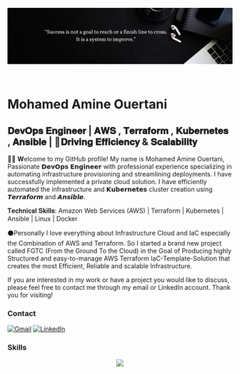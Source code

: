 ![Design and Development](https://github.com/Mohamed-Amine-Ouertani/Mohamed-Amine-Ouertani/blob/main/hello%20(1).png)

<br>

Mohamed Amine Ouertani
==============================================================================================================================================


𝐃𝐞𝐯𝐎𝐩𝐬 𝐄𝐧𝐠𝐢𝐧𝐞𝐞𝐫 | 𝐀𝐖𝐒 , 𝐓𝐞𝐫𝐫𝐚𝐟𝐨𝐫𝐦 , 𝐊𝐮𝐛𝐞𝐫𝐧𝐞𝐭𝐞𝐬 , 𝐀𝐧𝐬𝐢𝐛𝐥𝐞 | 🚀𝐃𝐫𝐢𝐯𝐢𝐧𝐠 𝐄𝐟𝐟𝐢𝐜𝐢𝐞𝐧𝐜𝐲 & 𝐒𝐜𝐚𝐥𝐚𝐛𝐢𝐥𝐢𝐭𝐲
-----------------------------------------------------------------------------------------------------------

🙋‍♂️ <strong>W</strong>elcome to my GitHub profile! My name is Mohamed Amine Ouertani, Passionate 𝗗𝗲𝘃𝗢𝗽𝘀 𝗘𝗻𝗴𝗶𝗻𝗲𝗲𝗿 with professional experience specializing in automating infrastructure provisioning and streamlining deployments. I have successfully implemented a private cloud solution. I have efficiently automated the infrastructure and 𝗞𝘂𝗯𝗲𝗿𝗻𝗲𝘁𝗲𝘀 cluster creation using 𝙏𝙚𝙧𝙧𝙖𝙛𝙤𝙧𝙢 and 𝘼𝙣𝙨𝙞𝙗𝙡𝙚.

𝐓𝐞𝐜𝐡𝐧𝐢𝐜𝐚𝐥 𝐒𝐤𝐢𝐥𝐥𝐬: Amazon Web Services (AWS) | Terraform | Kubernetes | Ansible | Linux | Docker 

⚫Personally I love everything about Infrastructure Cloud and IaC especially the Combination of AWS and Terraform. So I started a brand new project called FGTC (From the Ground To the Cloud) in the Goal of Producing highly Structured and easy-to-manage AWS Terraform IaC-Template-Solution that creates the most Efficient, Reliable and scalable Infrastructure.


If you are interested in my work or have a project you would like to discuss, please feel free to contact me through my email or LinkedIn account. Thank you for visiting!

### Contact

[![Gmail](https://img.shields.io/badge/Gmail-D14836?style=for-the-badge&logo=gmail&logoColor=white)](mailto:ouertani.m.amine@gmail.com)
[![LinkedIn](https://img.shields.io/badge/linkedin-%230077B5.svg?style=for-the-badge&logo=linkedin&logoColor=white)](https://www.linkedin.com/in/mohamed-ouerteni)

### Skills

<p align="center">
  <a href="https://skillicons.dev">
    <img src="https://skillicons.dev/icons?i=aws,terraform,kubernetes,ansible,doker,linux" />
  </a>
</p>





